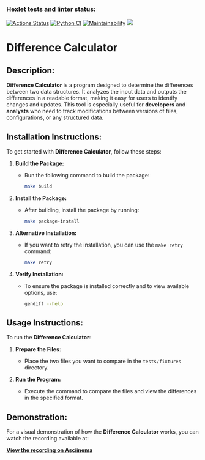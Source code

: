 ### Hexlet tests and linter status:
[![Actions Status](https://github.com/LovichLevich/python-project-50/actions/workflows/hexlet-check.yml/badge.svg)](https://github.com/LovichLevich/python-project-50/actions)
[![Python CI](https://github.com/LovichLevich/python-project-50/actions/workflows/check.yml/badge.svg)](https://github.com/LovichLevich/python-project-50/actions/workflows/check.yml)
[![Maintainability](https://api.codeclimate.com/v1/badges/9c7d77626198e523802f/maintainability)](https://codeclimate.com/github/LovichLevich/python-project-50/maintainability)
<a href="https://codeclimate.com/github/LovichLevich/python-project-50/test_coverage"><img src="https://api.codeclimate.com/v1/badges/9c7d77626198e523802f/test_coverage" /></a>

# **Difference Calculator**

## **Description:**
**Difference Calculator** is a program designed to determine the differences between two data structures. It analyzes the input data and outputs the differences in a readable format, making it easy for users to identify changes and updates. This tool is especially useful for **developers** and **analysts** who need to track modifications between versions of files, configurations, or any structured data.

## **Installation Instructions:**
To get started with **Difference Calculator**, follow these steps:

1. **Build the Package:**
   - Run the following command to build the package:
     ```bash
     make build
     ```

2. **Install the Package:**
   - After building, install the package by running:
     ```bash
     make package-install
     ```

3. **Alternative Installation:**
   - If you want to retry the installation, you can use the `make retry` command:
     ```bash
     make retry
     ```

4. **Verify Installation:**
   - To ensure the package is installed correctly and to view available options, use:
     ```bash
     gendiff --help
     ```

## **Usage Instructions:**
To run the **Difference Calculator**:

1. **Prepare the Files:**
   - Place the two files you want to compare in the `tests/fixtures` directory.

2. **Run the Program:**
   - Execute the command to compare the files and view the differences in the specified format.

## **Demonstration:**
For a visual demonstration of how the **Difference Calculator** works, you can watch the recording available at:

[**View the recording on Asciinema**](https://asciinema.org/a/hBOa1QKbveBboyeg8dSleFVVx)
